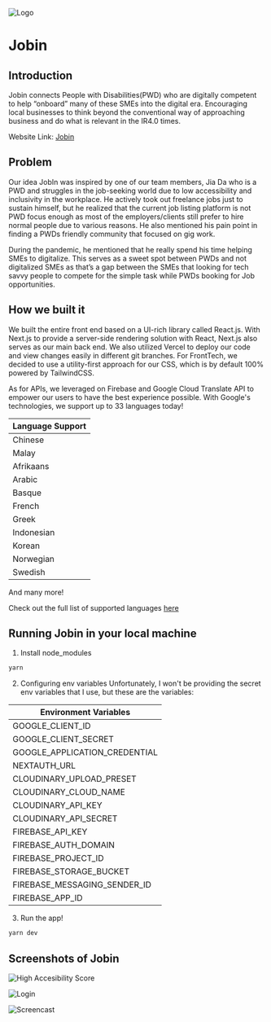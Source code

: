 ![Logo](public/images/repo/image.png)

# Jobin

## Introduction

Jobin connects People with Disabilities(PWD) who are digitally competent to help “onboard” many of these SMEs into the digital era. Encouraging local businesses to think beyond the conventional way of approaching business and do what is relevant in the IR4.0 times.

Website Link: [Jobin](https://jobin-my.vercel.app)

## Problem

Our idea JobIn was inspired by one of our team members, Jia Da who is a PWD and struggles in the job-seeking world due to low accessibility and inclusivity in the workplace. He actively took out freelance jobs just to sustain himself, but he realized that the current job listing platform is not PWD focus enough as most of the employers/clients still prefer to hire normal people due to various reasons. He also mentioned his pain point in finding a PWDs friendly community that focused on gig work.

During the pandemic, he mentioned that he really spend his time helping SMEs to digitalize. This serves as a sweet spot between PWDs and not digitalized SMEs as that’s a gap between the SMEs that looking for tech savvy people to compete for the simple task while PWDs booking for Job opportunities.

## How we built it

We built the entire front end based on a UI-rich library called React.js. With Next.js to provide a server-side rendering solution with React, Next.js also serves as our main back end. We also utilized Vercel to deploy our code and view changes easily in different git branches. For FrontTech, we decided to use a utility-first approach for our CSS, which is by default 100% powered by TailwindCSS.

As for APIs, we leveraged on Firebase and Google Cloud Translate API to empower our users to have the best experience possible. With Google's technologies, we support up to 33 languages today!

| Language Support |
| ---------------- |
| Chinese          |
| Malay            |
| Afrikaans        |
| Arabic           |
| Basque           |
| French           |
| Greek            |
| Indonesian       |
| Korean           |
| Norwegian        |
| Swedish          |

And many more!

Check out the full list of supported languages [here](https://github.com/jason-beh/jobin/blob/main/utils/languages.js)

## Running Jobin in your local machine

1. Install node_modules

```bash
yarn
```

2. Configuring env variables
   Unfortunately, I won't be providing the secret env variables that I use, but these are the variables:

| Environment Variables         |
| ----------------------------- |
| GOOGLE_CLIENT_ID              |
| GOOGLE_CLIENT_SECRET          |
| GOOGLE_APPLICATION_CREDENTIAL |
| NEXTAUTH_URL                  |
| CLOUDINARY_UPLOAD_PRESET      |
| CLOUDINARY_CLOUD_NAME         |
| CLOUDINARY_API_KEY            |
| CLOUDINARY_API_SECRET         |
| FIREBASE_API_KEY              |
| FIREBASE_AUTH_DOMAIN          |
| FIREBASE_PROJECT_ID           |
| FIREBASE_STORAGE_BUCKET       |
| FIREBASE_MESSAGING_SENDER_ID  |
| FIREBASE_APP_ID               |

3. Run the app!

```bash
yarn dev
```

## Screenshots of Jobin

![High Accesibility Score](public/images/repo/accesibilityscore.png)

![Login](public/images/repo/login.png)

![Screencast](public/images/repo/screencast.gif)
